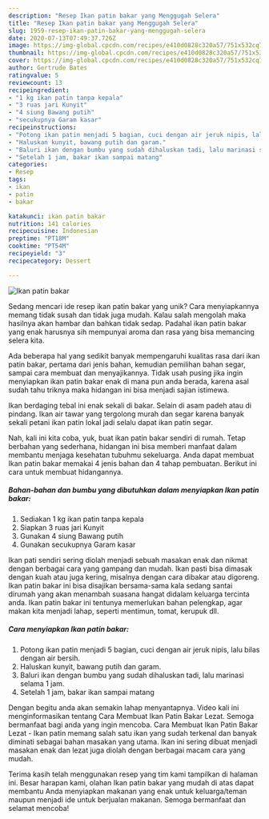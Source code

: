 ```yaml
---
description: "Resep Ikan patin bakar yang Menggugah Selera"
title: "Resep Ikan patin bakar yang Menggugah Selera"
slug: 1959-resep-ikan-patin-bakar-yang-menggugah-selera
date: 2020-07-13T07:49:37.726Z
image: https://img-global.cpcdn.com/recipes/e410d0828c320a57/751x532cq70/ikan-patin-bakar-foto-resep-utama.jpg
thumbnail: https://img-global.cpcdn.com/recipes/e410d0828c320a57/751x532cq70/ikan-patin-bakar-foto-resep-utama.jpg
cover: https://img-global.cpcdn.com/recipes/e410d0828c320a57/751x532cq70/ikan-patin-bakar-foto-resep-utama.jpg
author: Gertrude Bates
ratingvalue: 5
reviewcount: 13
recipeingredient:
- "1 kg ikan patin tanpa kepala"
- "3 ruas jari Kunyit"
- "4 siung Bawang putih"
- "secukupnya Garam kasar"
recipeinstructions:
- "Potong ikan patin menjadi 5 bagian, cuci dengan air jeruk nipis, lalu bilas dengan air bersih."
- "Haluskan kunyit, bawang putih dan garam."
- "Baluri ikan dengan bumbu yang sudah dihaluskan tadi, lalu marinasi selama 1 jam."
- "Setelah 1 jam, bakar ikan sampai matang"
categories:
- Resep
tags:
- ikan
- patin
- bakar

katakunci: ikan patin bakar 
nutrition: 141 calories
recipecuisine: Indonesian
preptime: "PT18M"
cooktime: "PT54M"
recipeyield: "3"
recipecategory: Dessert

---
```



![Ikan patin bakar](https://img-global.cpcdn.com/recipes/e410d0828c320a57/751x532cq70/ikan-patin-bakar-foto-resep-utama.jpg)

Sedang mencari ide resep ikan patin bakar yang unik? Cara menyiapkannya memang tidak susah dan tidak juga mudah. Kalau salah mengolah maka hasilnya akan hambar dan bahkan tidak sedap. Padahal ikan patin bakar yang enak harusnya sih mempunyai aroma dan rasa yang bisa memancing selera kita.

Ada beberapa hal yang sedikit banyak mempengaruhi kualitas rasa dari ikan patin bakar, pertama dari jenis bahan, kemudian pemilihan bahan segar, sampai cara membuat dan menyajikannya. Tidak usah pusing jika ingin menyiapkan ikan patin bakar enak di mana pun anda berada, karena asal sudah tahu triknya maka hidangan ini bisa menjadi sajian istimewa.

Ikan berdaging tebal ini enak sekali di bakar. Selain di asam padeh atau di pindang. Ikan air tawar yang tergolong murah dan segar karena banyak sekali petani ikan patin lokal jadi selalu dapat ikan patin segar.


Nah, kali ini kita coba, yuk, buat ikan patin bakar sendiri di rumah. Tetap berbahan yang sederhana, hidangan ini bisa memberi manfaat dalam membantu menjaga kesehatan tubuhmu sekeluarga. Anda dapat membuat Ikan patin bakar memakai 4 jenis bahan dan 4 tahap pembuatan. Berikut ini cara untuk membuat hidangannya.

<!--inarticleads1-->

##### Bahan-bahan dan bumbu yang dibutuhkan dalam menyiapkan Ikan patin bakar:

1. Sediakan 1 kg ikan patin tanpa kepala
1. Siapkan 3 ruas jari Kunyit
1. Gunakan 4 siung Bawang putih
1. Gunakan secukupnya Garam kasar


Ikan pati sendiri sering diolah menjadi sebuah masakan enak dan nikmat dengan berbagai cara yang gampang dan mudah. Ikan pasti bisa dimasak dengan kuah atau juga kering, misalnya dengan cara dibakar atau digoreng. Ikan patin bakar ini bisa disajikan bersama-sama kala sedang santai dirumah yang akan menambah suasana hangat didalam keluarga tercinta anda. Ikan patin bakar ini tentunya memerlukan bahan pelengkap, agar makan kita menjadi lahap, seperti mentimun, tomat, kerupuk dll. 

<!--inarticleads2-->

##### Cara menyiapkan Ikan patin bakar:

1. Potong ikan patin menjadi 5 bagian, cuci dengan air jeruk nipis, lalu bilas dengan air bersih.
1. Haluskan kunyit, bawang putih dan garam.
1. Baluri ikan dengan bumbu yang sudah dihaluskan tadi, lalu marinasi selama 1 jam.
1. Setelah 1 jam, bakar ikan sampai matang


Dengan begitu anda akan semakin lahap menyantapnya. Video kali ini menginformasikan tentang Cara Membuat Ikan Patin Bakar Lezat. Semoga bermanfaat bagi anda yang ingin mencoba. Cara Membuat Ikan Patin Bakar Lezat - Ikan patin memang salah satu ikan yang sudah terkenal dan banyak diminati sebagai bahan masakan yang utama. Ikan ini sering dibuat menjadi masakan enak dan lezat juga diolah dengan berbagai macam cara yang mudah. 

Terima kasih telah menggunakan resep yang tim kami tampilkan di halaman ini. Besar harapan kami, olahan Ikan patin bakar yang mudah di atas dapat membantu Anda menyiapkan makanan yang enak untuk keluarga/teman maupun menjadi ide untuk berjualan makanan. Semoga bermanfaat dan selamat mencoba!
